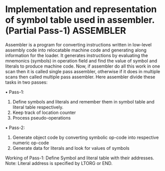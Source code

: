 # Implementation and representation of symbol table used in assembler.(Partial Pass-1) ASSEMBLER
Assembler is a program for converting instructions written in low-level assembly code into relocatable machine code and generating along information for the loader.
It generates instructions by evaluating the mnemonics (symbols) in operation field and find the value of symbol and literals to produce machine code. Now, if assembler do all this work in one scan then it is called single pass assembler, otherwise if it does in multiple scans then called multiple pass assembler. Here assembler divide these tasks in two passes:

•	Pass-1:
1.	Define symbols and literals and remember them in symbol table and literal table respectively.
2.	Keep track of location counter
3.	Process pseudo-operations

•	Pass-2:
1.	Generate object code by converting symbolic op-code into respective numeric op-code
2.	Generate data for literals and look for values of symbols

Working of Pass-1: 
Define Symbol and literal table with their addresses.
Note: Literal address is specified by LTORG or END.
